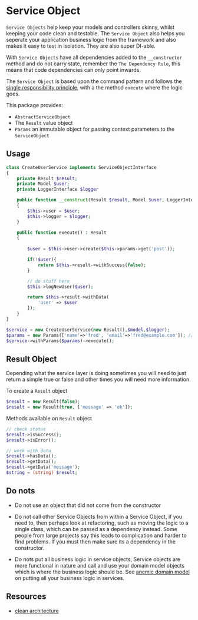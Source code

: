 # Service Object

`Service Objects` help keep your models and controllers skinny, whilst keeping your code clean and testable. The `Service Object` also helps you
seperate your application business logic from the framework and also makes it easy to test in isolation. They are also super DI-able.

With `Service Objects` have all dependencies added to the `__constructor` method and do not carry state, remember the `The Dependency Rule`, this means that code dependencies can only point inwards.

The `Service Object` is based upon the command pattern and follows the [single responsibility principle](https://en.wikipedia.org/wiki/Single-responsibility_principle), with a the method `execute` where the logic goes.


This package provides:

- `AbstractServiceObject`
- The `Result` value object
- `Params` an immutable object for passing context parameters to the `ServiceObject`

## Usage

```php
class CreateUserService implements ServiceObjectInterface
{
    private Result $result;
    private Model $user; 
    private LoggerInterface $logger

    public function __construct(Result $result, Model $user, LoggerInterface $logger) 
    {
        $this->user = $user;
        $this->logger = $logger;
    } 

    public function execute() : Result
    {
 
        $user = $this->user->create($this->params->get('post'));

        if(!$user){
            return $this->result->withSuccess(false);
        }

        // do stuff here
        $this->logNewUser($user);

        return $this->result->withData(
            'user' => $user
        ]);
    }
}

$service = new CreateUserService(new Result(),$model,$logger);
$params = new Params(['name'=>'fred', 'email'=>'fred@example.com']); //  See below
$service->withParams($params)->execute();
```




## Result Object

Depending what the service layer is doing sometimes you will need to just return a simple true or false and other times you will need more information.

To create a  `Result` object

```php
$result = new Result(false);
$result = new Result(true, ['message' => 'ok']);
```

Methods available on `Result` object

```php
// check status
$result->isSuccess();
$result->isError();

// work with data
$result->hasData();
$result->getData();
$result->getData('message');
$string = (string) $result;
```

## Do nots

- Do not use an object that did not come from the constructor

- Do not call other Service Objects from within a Service Object, if you need to, then perhaps look at refactoring, such as moving the logic to a single class, which can be passed as a dependency instead. Some people from large projects say this leads to complication and harder to find problems. If you must then make sure its a dependency in the constructor.

- Do nots put all business logic in service objects, Service objects are more functional in nature and call and use your domain model objects which is where the business logic should be. See [anemic domain model](https://martinfowler.com/bliki/AnemicDomainModel.html) on putting all your business logic in services.

## Resources

- [clean architecture](https://blog.cleancoder.com/uncle-bob/2012/08/13/the-clean-architecture.html)

